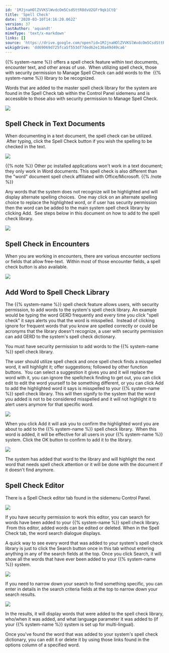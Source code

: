 ```yaml
---
id: '1MJjnaHOlZVVKSlWvdcOm5CsdSttR8dvU2GFr9qk1CtQ'
title: 'Spell Check'
date: '2020-03-10T14:16:20.062Z'
version: 37
lastAuthor: 'aquandt'
mimeType: 'text/x-markdown'
links: []
source: 'https://drive.google.com/open?id=1MJjnaHOlZVVKSlWvdcOm5CsdSttR8dvU2GFr9qk1CtQ'
wikigdrive: 'dd69069d725fca5f553df7ded62e130a49d49ca6'
---
```

{{% system-name %}} offers a spell check feature within text documents, encounter text, and other areas of use.  When utilizing spell check, those with security permission to Manage Spell Check can add words to the  {{% system-name %}} library to be recognized.

Words that are added to the master spell check library for the system are found in the Spell Check tab within the Control Panel sidemenu and is accessible to those also with security permission to Manage Spell Check.

![](../spell-check.assets/11dd35dc4035cc50114d4886013e111d.png)

## Spell Check in Text Documents

When documenting in a text document, the spell check can be utilized.  After typing, click the Spell Check button if you wish the spelling to be checked in the text.

![](../spell-check.assets/c0163f042e43d0ef156be768ed9b4fb2.png)

{{% note %}}
Other pc installed applications won't work in a text document; they only work in Word documents. This spell check is also different than the "word" document spell check affiliated with Office/Microsoft.
{{% /note %}}

Any words that the system does not recognize will be highlighted and will display alternate spelling choices.  One may click on an alternate spelling choice to replace the highlighted word, or if user has security permission then the word can be added to the main system spell check library by clicking Add.  See steps below in this document on how to add to the spell check library.

![](../spell-check.assets/18e7852e770d32623b23eef973a271a7.png)

## Spell Check in Encounters

When you are working in encounters, there are various encounter sections or fields that allow free-text.  Within most of those encounter fields, a spell check button is also available.

![](../spell-check.assets/bd6aee7e77e43af94a478719452659b4.png)

## Add Word to Spell Check Library

The {{% system-name %}} spell check feature allows users, with security permission, to add words to the system's spell check library. An example would be typing the word GERD frequently and every time you click "spell check" it says alerts you that the word is misspelled.  Instead of clicking ignore for frequent words that you know are spelled correctly or could be acronyms that the library doesn't recognize, a user with security permission can add GERD to the system's spell check dictionary.

You must have security permission to add words to the {{% system-name %}} spell check library.

The user should utilize spell check and once spell check finds a misspelled word, it will highlight it; offer suggestions; followed by other function buttons.  You can select a suggestion it gives you and it will replace the word with it, you can ignore the spellcheck finding to get out, you can click edit to edit the word yourself to be something different, or you can click Add to add the highlighted word it says is misspelled to your {{% system-name %}} spell check library. This will then signify to the system that the word you added is not to be considered misspelled and it will not highlight it to alert users anymore for that specific word.

![](../spell-check.assets/297351fef0ec13af31b9f0b02dfa1078.png)

When you click Add it will ask you to confirm the highlighted word you are about to add to the {{% system-name %}} spell check library.  When this word is added, it will be effective for all users in your {{% system-name %}} system. Click the OK button to confirm to add it to the library.

![](../spell-check.assets/7b631eac0f54da030df05074deb41a5a.png)

The system has added that word to the library and will highlight the next word that needs spell check attention or it will be done with the document if it doesn't find anymore.

## Spell Check Editor

There is a Spell Check editor tab found in the sidemenu Control Panel.

![](../spell-check.assets/7070459d91f4a72182798afc753629b2.png)

If you have security permission to work this editor, you can search for words have been added to your {{% system-name %}} spell check library.  From this editor, added words can be edited or deleted. When in the Spell Check tab, the word search dialogue displays.

A quick way to see every word that was added to your system's spell check library is just to click the Search button once in this tab without entering anything in any of the search fields at the top. Once you click Search, it will show all the words that have ever been added to your {{% system-name %}} system.

![](../spell-check.assets/8204768d3984e96568dfbf194eef6d96.png)

If you need to narrow down your search to find something specific, you can enter in details in the search criteria fields at the top to narrow down your search results.

![](../spell-check.assets/adfc19309bfef07abcc1e1f5a06020ce.png)

In the results, it will display words that were added to the spell check library, who/when it was added, and what language parameter it was added to (if your {{% system-name %}} system is set up for multi-lingual).

Once you've found the word that was added to your system's spell check dictionary, you can edit it or delete it by using those links found in the options column of a specified word.
